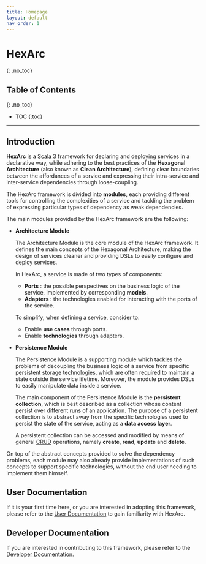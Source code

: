 ```yaml
---
title: Homepage
layout: default
nav_order: 1
---
```


# HexArc
{: .no_toc}

## Table of Contents
{: .no_toc}

- TOC
{:toc}

---

## Introduction

**HexArc** is a [Scala 3](https://www.scala-lang.org/) framework for declaring and deploying
services in a declarative way, while adhering to the best practices of the **Hexagonal Architecture**
(also known as **Clean Architecture**), defining clear boundaries between the affordances
of a service and expressing their intra-service and inter-service dependencies through
loose-coupling.

The HexArc framework is divided into **modules**, each providing different tools for
controlling the complexities of a service and tackling the problem of expressing
particular types of dependency as weak dependencies.

The main modules provided by the HexArc framework are the following:
- **Architecture Module**

  The Architecture Module is the core module of the HexArc framework.
  It defines the main concepts of the Hexagonal Architecture, making the design of services
  cleaner and providing DSLs to easily configure and deploy services.

  In HexArc, a service is made of two types of components:
    - **Ports** : the possible perspectives on the business logic of the service, implemented
      by corresponding **models**.
    - **Adapters** : the technologies enabled for interacting with the ports of the service.

  To simplify, when defining a service, consider to:
    - Enable **use cases** through ports.
    - Enable **technologies** through adapters.

- **Persistence Module**

  The Persistence Module is a supporting module which tackles the problems of decoupling
  the business logic of a service from specific persistent storage technologies, which are
  often required to maintain a state outside the service lifetime. Moreover, the module provides
  DSLs to easily manipulate data inside a service.

  The main component of the Persistence Module is the **persistent collection**, which is
  best described as a collection whose content persist over different runs of an application.
  The purpose of a persistent collection is to abstract away from the specific technologies
  used to persist the state of the service, acting as a **data access layer**.

  A persistent collection can be accessed and modified by means of general
  [CRUD](https://en.wikipedia.org/wiki/Create,_read,_update_and_delete) operations, namely
  **create**, **read**, **update** and **delete**.

On top of the abstract concepts provided to solve the dependency problems, each module may also
already provide implementations of such concepts to support specific technologies, without the
end user needing to implement them himself.

## User Documentation

If it is your first time here, or you are interested in adopting this framework,
please refer to the [User Documentation](/hexarc/user-documentation) to gain 
familiarity with HexArc.

## Developer Documentation

If you are interested in contributing to this framework, please refer to the
[Developer Documentation](/hexarc/developer-documentation).

